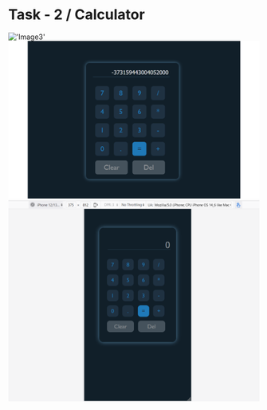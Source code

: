 # Task - 2 / Calculator
!['Image3'](https://github.com/Tridipchavda/Task/blob/master/Task-2%20Images/1.png)
![Image1](https://github.com/Tridipchavda/Task/blob/master/Task-2%20Images/2.png)
![Image2](https://github.com/Tridipchavda/Task/blob/master/Task-2%20Images/3.png)

